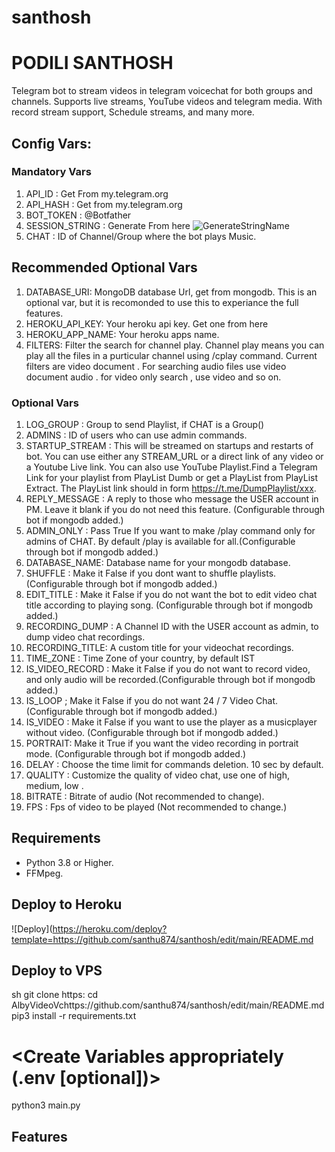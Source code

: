 # santhosh
# PODILI SANTHOSH
Telegram bot to stream videos in telegram voicechat for both groups and channels. Supports live streams, YouTube videos and telegram media. With record stream support, Schedule streams, and many more.

## Config Vars:
### Mandatory Vars
1. API_ID : Get From my.telegram.org
2. API_HASH : Get from my.telegram.org
3. BOT_TOKEN : @Botfather
4. SESSION_STRING : Generate From here ![GenerateStringName](https://replit.com//getStringName)
5. CHAT : ID of Channel/Group where the bot plays Music.

## Recommended Optional Vars

1. DATABASE_URI: MongoDB database Url, get from mongodb. This is an optional var, but it is recomonded to use this to experiance the full features.
2. HEROKU_API_KEY: Your heroku api key. Get one from here
3. HEROKU_APP_NAME: Your heroku apps name.
4. FILTERS: Filter the search for channel play. Channel play means you can play all the files in a purticular channel using /cplay command. Current filters are video document . For searching audio files use video document audio . for video only search , use video and so on.

### Optional Vars
1. LOG_GROUP : Group to send Playlist, if CHAT is a Group()
2. ADMINS : ID of users who can use admin commands.
3. STARTUP_STREAM : This will be streamed on startups and restarts of bot. You can use either any STREAM_URL or a direct link of any video or a Youtube Live link. You can also use YouTube Playlist.Find a Telegram Link for your playlist from PlayList Dumb or get a PlayList from PlayList Extract. The PlayList link should in form https://t.me/DumpPlaylist/xxx.
4. REPLY_MESSAGE : A reply to those who message the USER account in PM. Leave it blank if you do not need this feature. (Configurable through bot if mongodb added.)
5. ADMIN_ONLY : Pass True If you want to make /play command only for admins of CHAT. By default /play is available for all.(Configurable through bot if mongodb added.)
6. DATABASE_NAME: Database name for your mongodb database.
7. SHUFFLE : Make it False if you dont want to shuffle playlists. (Configurable through bot if mongodb added.)
8. EDIT_TITLE : Make it False if you do not want the bot to edit video chat title according to playing song. (Configurable through bot if mongodb added.)
9. RECORDING_DUMP : A Channel ID with the USER account as admin, to dump video chat recordings.
10. RECORDING_TITLE: A custom title for your videochat recordings.
11. TIME_ZONE : Time Zone of your country, by default IST
12. IS_VIDEO_RECORD : Make it False if you do not want to record video, and only audio will be recorded.(Configurable through bot if mongodb added.)
13. IS_LOOP ; Make it False if you do not want 24 / 7 Video Chat. (Configurable through bot if mongodb added.)
14. IS_VIDEO : Make it False if you want to use the player as a musicplayer without video. (Configurable through bot if mongodb added.)
15. PORTRAIT: Make it True if you want the video recording in portrait mode. (Configurable through bot if mongodb added.)
16. DELAY : Choose the time limit for commands deletion. 10 sec by default.
18. QUALITY : Customize the quality of video chat, use one of high, medium, low . 
19. BITRATE : Bitrate of audio (Not recommended to change).
20. FPS : Fps of video to be played (Not recommended to change.)



## Requirements
- Python 3.8 or Higher.
- FFMpeg.



## Deploy to Heroku

![Deploy](https://heroku.com/deploy?template=https://github.com/santhu874/santhosh/edit/main/README.md
## Deploy to VPS

sh
git clone https:
cd AlbyVideoVchttps://github.com/santhu874/santhosh/edit/main/README.md
pip3 install -r requirements.txt
# <Create Variables appropriately (.env [optional])>
python3 main.py

## Features
